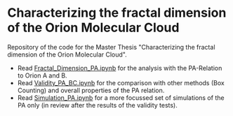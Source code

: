 # Characterizing the fractal dimension of the Orion Molecular Cloud
Repository of the code for the Master Thesis "Characterizing the fractal dimension of the Orion Molecular Cloud". 
- Read [Fractal_Dimension_PA.ipynb](https://github.com/SimoneSped/fractal_OMC/blob/main/Fractal_Dimension_PA.ipynb) for the analysis with the PA-Relation to Orion A and B.
- Read [Validity_PA_BC.ipynb](https://github.com/SimoneSped/fractal_OMC/blob/main/Validity_PA_BC.ipynb) for the comparison with other methods (Box Counting) and overall properties of the PA relation.
- Read [Simulation_PA.ipynb](https://github.com/SimoneSped/fractal_OMC/blob/main/Simulations_PA.ipynb) for a more focussed set of simulations of the PA only (in review after the results of the validity tests).
